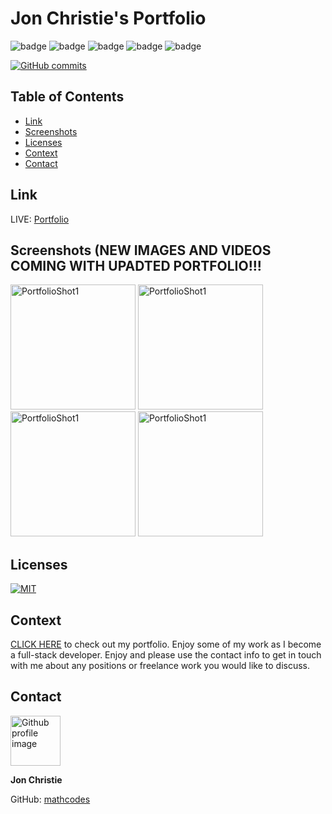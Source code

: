 # Jon Christie's Portfolio

![badge](https://img.shields.io/badge/Skill-HTML-orange) ![badge](https://img.shields.io/badge/Skill-CSS-blue) ![badge](https://img.shields.io/badge/Skill-JS-yellow) ![badge](https://img.shields.io/badge/Skill-nodejs-green) ![badge](https://img.shields.io/badge/Skill-React-darkblue) 

[![GitHub commits](https://img.shields.io/github/commits-since/mathcodes/jonchristieportfolio/v2.0.2.svg)](https://GitHub.com/mathcodes/jonchristieportfolio/commit/) 

## Table of Contents
  - [Link](#link)   
  - [Screenshots](#screenshots)
  - [Licenses](#licenses)
  - [Context](#context)
  - [Contact](#contact)
  
## Link
LIVE: [Portfolio](https://mathcodes.github.io/jcp2.0.1/)

## Screenshots (NEW IMAGES AND VIDEOS COMING WITH UPADTED PORTFOLIO!!!
<img src ="https://raw.githubusercontent.com/mathcodes/jcp2.0.1/Main/public/images/portfolio/PortfolioImage1.png" alt="PortfolioShot1" width="auto" height="200px" /> 
<img src ="https://github.com/mathcodes/jcp2.0.1/blob/Main/public/images/portfolio/PortfolioImage2.png" alt="PortfolioShot1" width="auto" height="200px" /> 
<img src ="https://raw.githubusercontent.com/mathcodes/jcp2.0.1/Main/public/images/portfolio/PortfolioImage3.png" alt="PortfolioShot1" width="auto" height="200px" />
<img src ="https://raw.githubusercontent.com/mathcodes/jcp2.0.1/Main/public/images/portfolio/PortfolioImage4.png" alt="PortfolioShot1" width="auto" height="200px" />

## Licenses
<a href="https://opensource.org/licenses/MIT">
<img src="https://img.shields.io/badge/License-MIT-green" alt="MIT"></a>

## Context
[CLICK HERE](https://mathcodes.github.io/jcp2.0.1/) to check out my portfolio. Enjoy some of my work as I become a full-stack developer. Enjoy and please use the contact info to get in touch with me about any positions or freelance work you would like to discuss. 

## Contact
<img src ="https://avatars0.githubusercontent.com/u/17928947?v=4" alt="Github profile image" width="80px" height="80px" />

__Jon Christie__ 

GitHub: [mathcodes](https://github.com/mathcodes) 
